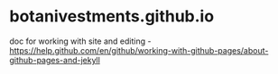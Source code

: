 # botanivestments.github.io

doc for working with site and editing - https://help.github.com/en/github/working-with-github-pages/about-github-pages-and-jekyll
